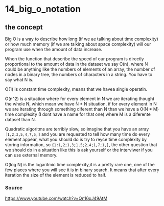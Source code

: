 # 14_big_o_notation

## the concept


Big O is a way to describe how long (if we ae talking about time complexity) or how much memory (if we are talking about space complexity) will our program use when the amount of data increase.

When the function that describe the speed of our program is directly proportional to the amount of data in the dataset we say O(n), where N could be anything like the numbers of elements of an array, the number of nodes in a binary tree, the numbers of characters in a string. You have to say what N is.

O(1) is constant time complexity, means that we havea single operatin.

O(n^2) is a situation where for every element in N we are iterating thought the whole N, which mean we have N * N situation, if for every element in N we are iterating through something diferent than N than we have a O(N * M) time complexity (I dont have a name for that one) where M is a diferente dataset than N.

Quadratic algoritms are  terribly slow, so imagine that you have an array `[1,2,3,5,4,7,5,]` and you are requested to tell how many time do every element appear, what you should do is try to reyce time complexity by storing information, so `{1:1,2;1,3;1,5;2,4;1,7;1,}`, the other question that we should do in a situation like this is ask yourself or the interviwer if you can use external memory.

O(log N) is the logaritmic time complexity,it is a pretty rare one, one of the few places where you will see it is in binary search. It means that after every iteration the size of the element is reduced to half.





### Source

https://www.youtube.com/watch?v=Qn16oJ49AtM

